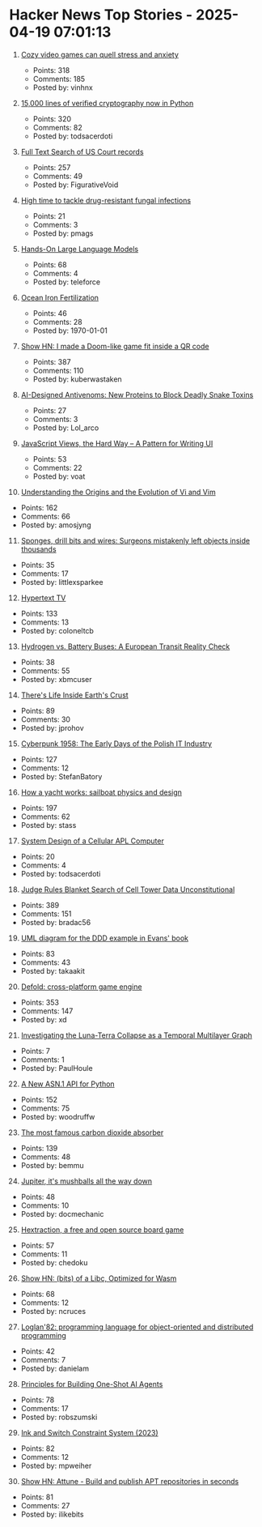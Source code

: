 # Hacker News Top Stories - 2025-04-19 07:01:13

1. [Cozy video games can quell stress and anxiety](https://www.reuters.com/business/retail-consumer/cozy-video-games-can-quell-stress-anxiety-2025-01-27/)
   - Points: 318
   - Comments: 185
   - Posted by: vinhnx

2. [15,000 lines of verified cryptography now in Python](https://jonathan.protzenko.fr/2025/04/18/python.html)
   - Points: 320
   - Comments: 82
   - Posted by: todsacerdoti

3. [Full Text Search of US Court records](https://www.judyrecords.com/)
   - Points: 257
   - Comments: 49
   - Posted by: FigurativeVoid

4. [High time to tackle drug-resistant fungal infections](https://www.nature.com/articles/d41586-025-01177-x)
   - Points: 21
   - Comments: 3
   - Posted by: pmags

5. [Hands-On Large Language Models](https://github.com/HandsOnLLM/Hands-On-Large-Language-Models)
   - Points: 68
   - Comments: 4
   - Posted by: teleforce

6. [Ocean Iron Fertilization](https://www.whoi.edu/know-your-ocean/ocean-topics/climate-weather/ocean-based-climate-solutions/iron-fertilization/)
   - Points: 46
   - Comments: 28
   - Posted by: 1970-01-01

7. [Show HN: I made a Doom-like game fit inside a QR code](https://github.com/Kuberwastaken/backdooms)
   - Points: 387
   - Comments: 110
   - Posted by: kuberwastaken

8. [AI-Designed Antivenoms: New Proteins to Block Deadly Snake Toxins](https://plentyofroom.beehiiv.com/p/antivenoms-with-ai-designed-proteins)
   - Points: 27
   - Comments: 3
   - Posted by: Lol_arco

9. [JavaScript Views, the Hard Way – A Pattern for Writing UI](https://github.com/matthewp/views-the-hard-way)
   - Points: 53
   - Comments: 22
   - Posted by: voat

10. [Understanding the Origins and the Evolution of Vi and Vim](https://pikuma.com/blog/origins-of-vim-text-editor)
   - Points: 162
   - Comments: 66
   - Posted by: amosjyng

11. [Sponges, drill bits and wires: Surgeons mistakenly left objects inside thousands](https://www.sfchronicle.com/projects/2025/hospitals-surgical-objects-patients/)
   - Points: 35
   - Comments: 17
   - Posted by: littlexsparkee

12. [Hypertext TV](https://hypertext.tv/)
   - Points: 133
   - Comments: 13
   - Posted by: coloneltcb

13. [Hydrogen vs. Battery Buses: A European Transit Reality Check](https://cleantechnica.com/2025/04/14/hydrogen-vs-battery-buses-a-european-transit-reality-check/)
   - Points: 38
   - Comments: 55
   - Posted by: xbmcuser

14. [There's Life Inside Earth's Crust](https://www.noemamag.com/theres-life-inside-earths-crust/)
   - Points: 89
   - Comments: 30
   - Posted by: jprohov

15. [Cyberpunk 1958: The Early Days of the Polish IT Industry](https://culture.pl/en/article/cyberpunk-1958-the-early-days-of-the-polish-it-industry)
   - Points: 127
   - Comments: 12
   - Posted by: StefanBatory

16. [How a yacht works: sailboat physics and design](https://www.onemetre.net/Design/Design.htm)
   - Points: 197
   - Comments: 62
   - Posted by: stass

17. [System Design of a Cellular APL Computer](https://ieeexplore.ieee.org/document/1671509)
   - Points: 20
   - Comments: 4
   - Posted by: todsacerdoti

18. [Judge Rules Blanket Search of Cell Tower Data Unconstitutional](https://www.404media.co/judge-rules-blanket-search-of-cell-tower-data-unconstitutional/)
   - Points: 389
   - Comments: 151
   - Posted by: bradac56

19. [UML diagram for the DDD example in Evans' book](https://github.com/takaakit/uml-diagram-for-ddd-example-in-evans-book)
   - Points: 83
   - Comments: 43
   - Posted by: takaakit

20. [Defold: cross-platform game engine](https://defold.com)
   - Points: 353
   - Comments: 147
   - Posted by: xd

21. [Investigating the Luna-Terra Collapse as a Temporal Multilayer Graph](https://dl.acm.org/doi/10.1145/3726869)
   - Points: 7
   - Comments: 1
   - Posted by: PaulHoule

22. [A New ASN.1 API for Python](https://blog.trailofbits.com/2025/04/18/sneak-peek-a-new-asn.1-api-for-python/)
   - Points: 152
   - Comments: 75
   - Posted by: woodruffw

23. [The most famous carbon dioxide absorber](https://www.howequipmentworks.com/apollo_13/)
   - Points: 139
   - Comments: 48
   - Posted by: bemmu

24. [Jupiter, it's mushballs all the way down](https://www.sciencedaily.com/releases/2025/04/250415183433.htm)
   - Points: 48
   - Comments: 10
   - Posted by: docmechanic

25. [Hextraction, a free and open source board game](https://www.playhextraction.com/)
   - Points: 57
   - Comments: 11
   - Posted by: chedoku

26. [Show HN: (bits) of a Libc, Optimized for Wasm](https://github.com/ncruces/go-sqlite3/tree/main/sqlite3/libc)
   - Points: 68
   - Comments: 12
   - Posted by: ncruces

27. [Loglan'82: programming language for object-oriented and distributed programming](https://lem12.uksw.edu.pl/wiki/Loglan%2782_project)
   - Points: 42
   - Comments: 7
   - Posted by: danielam

28. [Principles for Building One-Shot AI Agents](https://edgebit.io/blog/automated-dependency-updates-with-ai/)
   - Points: 78
   - Comments: 17
   - Posted by: robszumski

29. [Ink and Switch Constraint System (2023)](https://www.inkandswitch.com/ink/notes/phase-2-constraint-system/)
   - Points: 82
   - Comments: 12
   - Posted by: mpweiher

30. [Show HN: Attune - Build and publish APT repositories in seconds](https://github.com/attunehq/attune)
   - Points: 81
   - Comments: 27
   - Posted by: ilikebits

